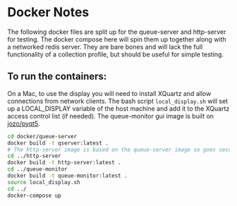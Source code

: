 # Docker Notes

The following docker files are split up for the queue-server and http-server for testing. The docker compose here will spin them up together along with a networked redis server. They are bare bones and will lack the full functionality of a collection profile, but should be useful for simple testing.

## To run the containers:
On a Mac, to use the display you will need to install XQuartz and allow connections from network clients.
The bash script `local_display.sh` will set up a LOCAL_DISPLAY variable of the host machine and add it to the XQuartz access control list (if needed).
The queue-monitor gui image is built on [jozo/pyqt5](https://hub.docker.com/r/jozo/pyqt5). 

```bash
cd docker/queue-server
docker build -t qserver:latest .
# The http-server image is based on the queue-server image so goes second.
cd ../http-server
docker build -t http-server:latest .
cd ../queue-monitor
docker build -t queue-monitor:latest .
source local_display.sh
cd ../
docker-compose up
```

